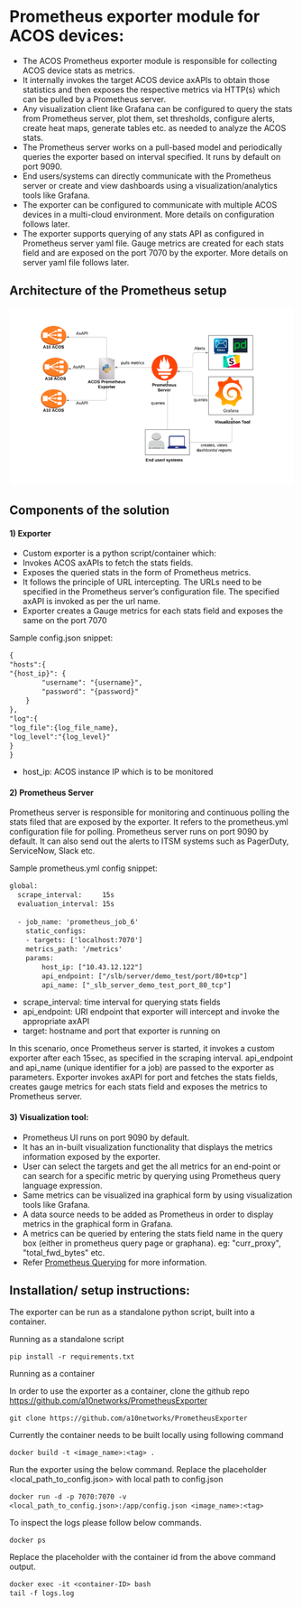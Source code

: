 # Prometheus exporter module for ACOS devices:

- The ACOS Prometheus exporter module is responsible for collecting ACOS device stats as metrics. 
- It internally invokes the target ACOS device axAPIs to obtain those statistics and then exposes the respective metrics via HTTP(s) which can be pulled by a Prometheus server. 
- Any visualization client like Grafana can be configured to query the stats from Prometheus server, plot them, set thresholds, configure alerts, create heat maps, generate tables etc. as needed to analyze the ACOS stats.
- The Prometheus server works on a pull-based model and periodically queries the exporter based on interval specified. It runs by default on port 9090. 
- End users/systems can directly communicate with the Prometheus server or create and view dashboards using a visualization/analytics tools like Grafana.
- The exporter can be configured to communicate with multiple ACOS devices in a multi-cloud environment. More details on configuration follows later.
- The exporter supports querying of any stats API as configured in Prometheus server yaml file. Gauge metrics are created for each stats field and are exposed on the port 7070 by the exporter.
More details on server yaml file follows later. 

## Architecture of the Prometheus setup

![picture](img/prometheus.png)

## Components of the solution

#### 1) Exporter
- Custom exporter is a python script/container which:
- Invokes ACOS axAPIs to fetch the stats fields.
- Exposes the queried stats in the form of Prometheus metrics.
- It follows the principle of URL intercepting. The URLs need to be specified in the Prometheus server’s configuration file. The specified axAPI is invoked as per the url name.
- Exporter creates a Gauge metrics for each stats field and exposes the same on the port 7070

Sample config.json snippet:
```
{
"hosts":{
"{host_ip}": {
		"username": "{username}",
		"password": "{password}"
	}
},
"log":{
"log_file":{log_file_name},
"log_level":"{log_level}"
}
}
```
 - host_ip: ACOS instance IP which is to be monitored

#### 2) Prometheus Server
Prometheus server is responsible for monitoring and continuous polling the stats filed that are exposed by the exporter.
It refers to the prometheus.yml configuration file for polling.
Prometheus server runs on port 9090 by default.
It can also send out the alerts to ITSM systems such as PagerDuty, ServiceNow, Slack etc.
   
Sample prometheus.yml config snippet: 

```   
global:
  scrape_interval:     15s
  evaluation_interval: 15s
 
  - job_name: 'prometheus_job_6'
    static_configs:
    - targets: ['localhost:7070']
    metrics_path: '/metrics'    
    params:
        host_ip: ["10.43.12.122"]
        api_endpoint: ["/slb/server/demo_test/port/80+tcp"]
        api_name: ["_slb_server_demo_test_port_80_tcp"]           
```       
   
- scrape_interval: time interval for querying stats fields
- api_endpoint: URI endpoint that exporter will intercept and invoke the appropriate axAPI
- target: hostname and port that exporter is running on
 
In this scenario, once Prometheus server is started, it invokes a custom exporter after each 15sec, as specified in the scraping interval.
api_endpoint and api_name (unique identifier for a job) are passed to the exporter as parameters.
Exporter invokes axAPI for port and fetches the stats fields, creates gauge metrics for each stats field and exposes the metrics to Prometheus server.
 
#### 3) Visualization tool:
- Prometheus UI runs on port 9090 by default.
 - It has an in-built visualization functionality that displays the metrics information exposed by the exporter.
- User can select the targets and get the all metrics for an end-point or can search for a specific metric by querying using Prometheus query language expression.
- Same metrics can be visualized ina graphical form by using visualization tools like Grafana.
- A data source needs to be added as Prometheus in order to display metrics in the graphical form in Grafana.
- A metrics can be queried by entering the stats field name in the query box (either in prometheus query page or graphana). eg: "curr_proxy", "total_fwd_bytes" etc.
- Refer [Prometheus Querying](https://prometheus.io/docs/prometheus/latest/querying/basics/) for more information.


## Installation/ setup instructions:

The exporter can be run as a standalone python script, built into a container. 

Running as a standalone script <Sujeet>
```
pip install -r requirements.txt
```

Running as a container

In order to use the exporter as a container, clone the github repo https://github.com/a10networks/PrometheusExporter
 
```
git clone https://github.com/a10networks/PrometheusExporter
```

Currently the container needs to be built locally using following command
 
```
docker build -t <image_name>:<tag> .
```

Run the exporter using the below command. Replace the placeholder <local_path_to_config.json> with local path to config.json
 
 ```
docker run -d -p 7070:7070 -v <local_path_to_config.json>:/app/config.json <image_name>:<tag>
```

To inspect the logs please follow below commands.
 
 ```
docker ps
```

Replace the placeholder <container ID> with the container id from the above command output.
 
 ```
docker exec -it <container-ID> bash
tail -f logs.log
```


